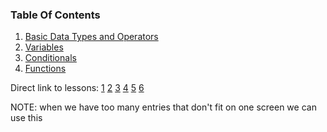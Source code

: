 ### Table Of Contents

1. [Basic Data Types and Operators](#basic-data-types)
1. [Variables](#variables)
1. [Conditionals](#if)
1. [Functions](#functions)

Direct link to lessons: [1](#lesson1) [2](#lesson2) [3](#lesson3) [4](#lesson4) [5](#lesson5) [6](#lesson6)

NOTE: when we have too many entries that don't fit on one screen we can use this <!-- .slide: style="font-size:80%" -->
